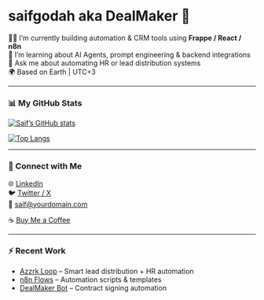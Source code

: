 # saifgodah aka DealMaker 🦾

👨‍💻 I’m currently building automation & CRM tools using **Frappe / React / n8n**  
🧠 I’m learning about AI Agents, prompt engineering & backend integrations  
💬 Ask me about automating HR or lead distribution systems  
🌍 Based on Earth | UTC+3

---

### 📊 My GitHub Stats
[![Saif’s GitHub stats](https://github-readme-stats.vercel.app/api?username=saifgodah&show_icons=true&theme=tokyonight)](https://github.com/anuraghazra/github-readme-stats)

[![Top Langs](https://github-readme-stats.vercel.app/api/top-langs/?username=saifgodah&layout=compact&theme=tokyonight)](https://github.com/anuraghazra/github-readme-stats)

---

### 🔗 Connect with Me
🌐 [LinkedIn](https://linkedin.com/in/YOURNAME)  
🐦 [Twitter / X](https://twitter.com/YOURHANDLE)  
💌 saif@yourdomain.com  

☕ [Buy Me a Coffee](https://www.buymeacoffee.com/YOURUSERNAME)

---

### ⚡ Recent Work
- [Azzrk Loop](https://github.com/YOURREPO) – Smart lead distribution + HR automation
- [n8n Flows](https://github.com/YOURREPO) – Automation scripts & templates
- [DealMaker Bot](https://github.com/YOURREPO) – Contract signing automation

